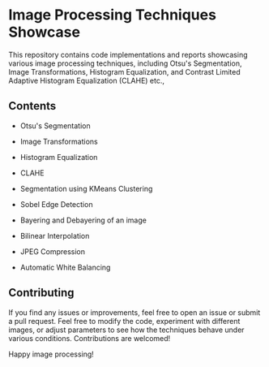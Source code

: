 # Image Processing Techniques Showcase

This repository contains code implementations and reports showcasing various image processing techniques, including Otsu's Segmentation, Image Transformations, Histogram Equalization, and Contrast Limited Adaptive Histogram Equalization (CLAHE) etc.,

## Contents

- Otsu's Segmentation

- Image Transformations

- Histogram Equalization

- CLAHE
  
- Segmentation using KMeans Clustering
  
- Sobel Edge Detection

- Bayering and Debayering of an image

- Bilinear Interpolation

- JPEG Compression

- Automatic White Balancing



## Contributing

If you find any issues or improvements, feel free to open an issue or submit a pull request. Feel free to modify the code, experiment with different images, or adjust parameters to see how the techniques behave under various conditions. Contributions are welcomed!

Happy image processing! 
